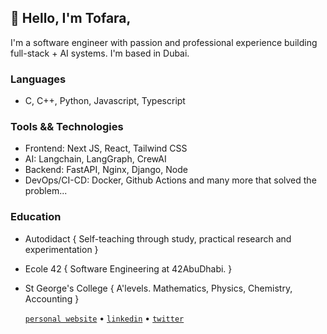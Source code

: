 ## 👋 Hello, I'm Tofara,
I'm a software engineer with passion and professional experience building full-stack + AI systems. I'm based in Dubai.

### Languages
 - C, C++, Python, Javascript, Typescript

### Tools && Technologies
 - Frontend: Next JS, React, Tailwind CSS   
 - AI: Langchain, LangGraph, CrewAI
 - Backend: FastAPI, Nginx, Django, Node
 - DevOps/CI-CD: Docker, Github Actions
 and many more that solved the problem...

### Education
- Autodidact { Self-teaching through study, practical research and experimentation }
- Ecole 42 { Software Engineering at 42AbuDhabi. }
- St George's College { A'levels. Mathematics, Physics, Chemistry, Accounting }

  [`personal website`](https://bash.tofaramususa.me/) • [`linkedin`](https://www.linkedin.com/in/tofara-mususa/) • [`twitter`](https://x.com/tofaramususa1)


